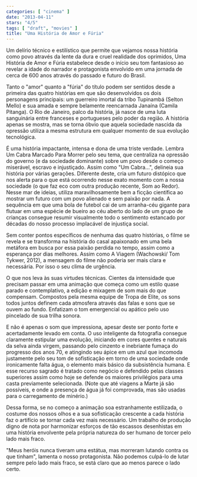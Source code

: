 ```yaml
---
categories: [ "cinema" ]
date: "2013-04-11"
stars: "4/5"
tags: [ "draft", "movies" ]
title: "Uma História de Amor e Fúria"
---
```

Um delírio técnico e estilístico que permite que vejamos nossa
história como povo através da lente da dura e cruel realidade dos
oprimidos, Uma História de Amor e Fúria estabelece desde o início seu
tom fantasioso ao revelar a idade do narrador e protagonista envolvido em
uma jornada de cerca de 600 anos através do passado e futuro do Brasil.

Tanto o "amor" quanto a "fúria" do título podem ser sentidos desde
a primeira das quatro histórias em que são desenvolvidos os dois
personagens principais: um guerreiro imortal da tribo Tupinambá (Selton
Mello) e sua amada e sempre belamente reencarnada Janaína (Camila
Pitanga). O Rio de Janeiro, palco da história, já nasce de uma luta
sanguinária entre franceses e portugueses pelo poder da região. A
história apenas se mostra, mas se torna óbvio que aquela sociedade
nascida da opressão utiliza a mesma estrutura em qualquer momento de
sua evolução tecnológica.

É uma história impactante, intensa e dona de uma triste verdade. Lembra
Um Cabra Marcado Para Morrer pelo seu tema, que centraliza na opressão
do governo (e da sociedade dominante) sobre um povo desde o começo
miserável, escravo e injustiçado. Assim como "Um Cabra...", delineia
sua história por várias gerações. Diferente deste, cria um futuro
distópico que nos alerta para o que está ocorrendo nesse exato momento
com a nossa sociedade (o que faz eco com outra produção recente, Som
ao Redor). Nesse mar de ideias, utiliza maravilhosamente bem a ficção
científica ao mostrar um futuro com um povo alienado e sem paixão por
nada. A sequência em que uma bola de futebol cai de um arranha-céu
gigante para flutuar em uma espécie de bueiro ao céu aberto do lado
de um grupo de crianças consegue resumir visualmente todo o sentimento
estancado por décadas do nosso processo implacável de injustiça
social.

Sem conter pontos específicos de nenhuma das quatro histórias, o
filme se revela e se transforma na história do casal apaixonado em
uma bela metáfora em busca por essa paixão perdida no tempo, assim
como a esperança por dias melhores. Assim como A Viagem (Wachowski/
Tom Tykwer, 2012), a mensagem do filme não poderia ser mais clara e
necessária. Por isso o seu clima de urgência.

O que nos leva às suas virtudes técnicas. Cientes da intensidade
que precisam passar em uma animação que começa como um estilo
quase parado e contemplativo, a edição e mixagem de som mais do que
compensam. Compostos pela mesma equipe de Tropa de Elite, os sons todos
juntos definem cada atmosfera através das falas e sons que se ouvem
ao fundo. Enfatizam o tom emergencial ou apático pelo uso pincelado de
sua trilha sonora.

E não é apenas o som que impressiona, apesar deste ser ponto forte e
acertadamente levado em conta. O uso inteligente da fotografia consegue
claramente estipular uma evolução, iniciando em cores quentes e naturais
da selva ainda virgem, passando pelo cinzento e inebriante fumaça do
progresso dos anos 70, e atingindo seu ápice em um azul que incomoda
justamente pelo seu tom de sofisticação em torno de uma sociedade
onde ironicamente falta água, o elemento mais básico da subsistência
humana. E esse recurso sagrado é tratado como negócio e defendido pelas
classes superiores assim como hoje se defende os maiores privilégios
para uma casta previamente selecionada. (Note que até viagens a Marte
já são possíveis, e onde a presença de água já foi comprovada,
mas são usadas para o carregamento de minério.)

Dessa forma, se no começo a animação soa estranhamente estilizada,
o costume dos nossos olhos e a sua sofisticação crescente a cada
história faz o artifício se tornar cada vez mais necessário. Um
trabalho de produção digno de nota por harmonizar esforços de tão
escassos desenhistas em uma história envolvente pela própria natureza
do ser humano de torcer pelo lado mais fraco.

"Meus heróis nunca tiveram uma estátua, mas morreram lutando contra
os que tinham", lamenta o nosso protagonista. Não podemos culpá-lo de
lutar sempre pelo lado mais fraco, se está claro que ao menos parece
o lado certo.

